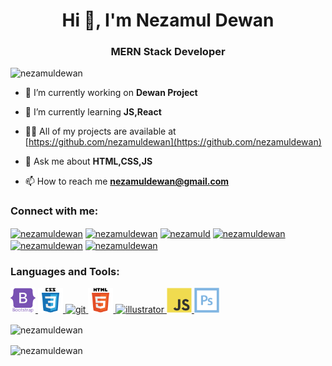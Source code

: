 <h1 align="center">Hi 👋, I'm Nezamul Dewan</h1>
<h3 align="center">MERN Stack Developer</h3>

<p align="left"> <img src="https://komarev.com/ghpvc/?username=nezamuldewan&label=Profile%20views&color=0e75b6&style=flat" alt="nezamuldewan" /> </p>

- 🔭 I’m currently working on **Dewan Project**

- 🌱 I’m currently learning **JS,React**

- 👨‍💻 All of my projects are available at [https://github.com/nezamuldewan](https://github.com/nezamuldewan)

- 💬 Ask me about **HTML,CSS,JS**

- 📫 How to reach me **nezamuldewan@gmail.com**

<h3 align="left">Connect with me:</h3>
<p align="left">
<a href="https://twitter.com/nezamuldewan" target="blank"><img align="center" src="https://raw.githubusercontent.com/rahuldkjain/github-profile-readme-generator/master/src/images/icons/Social/twitter.svg" alt="nezamuldewan" height="30" width="40" /></a>
<a href="https://linkedin.com/in/nezamuldewan" target="blank"><img align="center" src="https://raw.githubusercontent.com/rahuldkjain/github-profile-readme-generator/master/src/images/icons/Social/linked-in-alt.svg" alt="nezamuldewan" height="30" width="40" /></a>
<a href="https://fb.com/nezamuld" target="blank"><img align="center" src="https://raw.githubusercontent.com/rahuldkjain/github-profile-readme-generator/master/src/images/icons/Social/facebook.svg" alt="nezamuld" height="30" width="40" /></a>
<a href="https://instagram.com/nezamuldewan" target="blank"><img align="center" src="https://raw.githubusercontent.com/rahuldkjain/github-profile-readme-generator/master/src/images/icons/Social/instagram.svg" alt="nezamuldewan" height="30" width="40" /></a>
<a href="https://medium.com/nezamuldewan" target="blank"><img align="center" src="https://raw.githubusercontent.com/rahuldkjain/github-profile-readme-generator/master/src/images/icons/Social/medium.svg" alt="nezamuldewan" height="30" width="40" /></a>
<a href="https://discord.gg/nezamuldewan" target="blank"><img align="center" src="https://raw.githubusercontent.com/rahuldkjain/github-profile-readme-generator/master/src/images/icons/Social/discord.svg" alt="nezamuldewan" height="30" width="40" /></a>
</p>

<h3 align="left">Languages and Tools:</h3>
<p align="left"> <a href="https://getbootstrap.com" target="_blank" rel="noreferrer"> <img src="https://raw.githubusercontent.com/devicons/devicon/master/icons/bootstrap/bootstrap-plain-wordmark.svg" alt="bootstrap" width="40" height="40"/> </a> <a href="https://www.w3schools.com/css/" target="_blank" rel="noreferrer"> <img src="https://raw.githubusercontent.com/devicons/devicon/master/icons/css3/css3-original-wordmark.svg" alt="css3" width="40" height="40"/> </a> <a href="https://git-scm.com/" target="_blank" rel="noreferrer"> <img src="https://www.vectorlogo.zone/logos/git-scm/git-scm-icon.svg" alt="git" width="40" height="40"/> </a> <a href="https://www.w3.org/html/" target="_blank" rel="noreferrer"> <img src="https://raw.githubusercontent.com/devicons/devicon/master/icons/html5/html5-original-wordmark.svg" alt="html5" width="40" height="40"/> </a> <a href="https://www.adobe.com/in/products/illustrator.html" target="_blank" rel="noreferrer"> <img src="https://www.vectorlogo.zone/logos/adobe_illustrator/adobe_illustrator-icon.svg" alt="illustrator" width="40" height="40"/> </a> <a href="https://developer.mozilla.org/en-US/docs/Web/JavaScript" target="_blank" rel="noreferrer"> <img src="https://raw.githubusercontent.com/devicons/devicon/master/icons/javascript/javascript-original.svg" alt="javascript" width="40" height="40"/> </a> <a href="https://www.photoshop.com/en" target="_blank" rel="noreferrer"> <img src="https://raw.githubusercontent.com/devicons/devicon/master/icons/photoshop/photoshop-line.svg" alt="photoshop" width="40" height="40"/> </a> </p>

<p><img align="center" src="https://github-readme-stats.vercel.app/api/top-langs?username=nezamuldewan&show_icons=true&locale=en&layout=compact" alt="nezamuldewan" /></p>

<p><img align="center" src="https://github-readme-streak-stats.herokuapp.com/?user=nezamuldewan&" alt="nezamuldewan" /></p>
